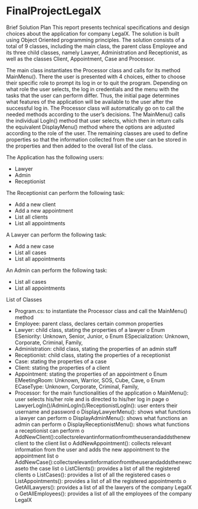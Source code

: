 # FinalProjectLegalX

Brief Solution Plan
This report presents technical specifications and design choices about the application for company LegalX. 
The solution is built using Object Oriented programming principles. 
The solution consists of a total of 9 classes, including the main class, the parent class Employee and its three child classes, namely Lawyer, Administration and Receptionist, 
as well as the classes Client, Appointment, Case and Processor.

The main class instantiates the Processor class and calls for its method MainMenu(). 
There the user is presented with 4 choices, either to choose their specific role to prompt its log in or to quit the program. 
Depending on what role the user selects, the log in credentials and the menu with the tasks that the user can perform differ. 
Thus, the initial page determines what features of the application will be available to the user after the successful log in.
The Processor class will automatically go on to call the needed methods according to the user’s decisions. 
The MainMenu() calls the individual LogIn() method that user selects, which then in return calls the equivalent DisplayMenu() method where the options are adjusted according to the role of the user. 
The remaining classes are used to define properties so that the information collected from the user can be stored in the properties and then added to the overall list of the class.

The Application has the following users:
- Lawyer
- Admin
- Receptionist

The Receptionist can perform the following task:
- Add a new client
- Add a new appointment
- List all clients
- List all appointments

A Lawyer can perform the following task:
- Add a new case
- List all cases
- List all appointments

An Admin can perform the following task:
- List all cases
- List all appointments

List of Classes
- Program.cs: to instantiate the Processor class and call the MainMenu() method
- Employee: parent class, declares certain common properties
- Lawyer: child class, stating the properties of a lawyer
  o Enum ESeniority: Unknown, Senior, Junior,
  o Enum ESpecialization: Unknown, Corporate, Criminal, Family,
- Administration: child class, stating the properties of an admin staff
- Receptionist: child class, stating the properties of a receptionist
- Case: stating the properties of a case
- Client: stating the properties of a client
- Appointment: stating the properties of an appointment
  o Enum EMeetingRoom: Unknown, Warrior, SOS, Cube, Cave,
  o Enum ECaseType: Unknown, Corporate, Criminal, Family,
- Processor: for the main functionalities of the application
  o MainMenu(): user selects his/her role and is directed to his/her log in page
  o LawyerLogIn()/AdminLogIn()/ReceptionistLogIn(): user enters their username and password
  o DisplayLawyerMenu(): shows what functions a lawyer can perform
  o DisplayAdminMenu(): shows what functions an admin can perform
  o DisplayReceptionistMenu(): shows what functions a receptionist can perform
  o AddNewClient():collectsrelevantinformationfromtheuserandaddsthenewclient to the client list
  o AddNewAppointment(): collects relevant information from the user and adds the new appointment to the appointment list
  o AddNewCase():collectsrelevantinformationfromtheuserandaddsthenewcaseto the case list
  o ListClients(): provides a list of all the registered clients
  o ListCases(): provides a list of all the registered cases
  o ListAppointments(): provides a list of all the registered appointments
  o GetAllLawyers(): provides a list of all the lawyers of the company LegalX
  o GetAllEmployees(): provides a list of all the employees of the company LegalX
